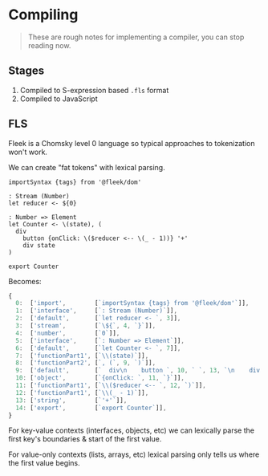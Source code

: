 # Compiling

> These are rough notes for implementing a compiler, you can stop reading now.

## Stages

1. Compiled to S-expression based `.fls` format
2. Compiled to JavaScript

## FLS

Fleek is a Chomsky level 0 language so typical approaches to tokenization won't work.

We can create "fat tokens" with lexical parsing.

```fl
importSyntax {tags} from '@fleek/dom'

: Stream (Number)
let reducer <- ${0}

: Number => Element
let Counter <- \(state), (
  div
    button {onClick: \($reducer <-- \(_ - 1))} '+'
    div state
)

export Counter
```

Becomes:

```js
{
  0:  ['import',        [`importSyntax {tags} from '@fleek/dom'`]],
  1:  ['interface',     [`: Stream (Number)`]],
  2:  ['default',       [`let reducer <- `, 3]],
  3:  ['stream',        [`\${`, 4, `}`]],
  4:  ['number',        [`0`]],
  5:  ['interface',     [`: Number => Element`]],
  6:  ['default',       [`let Counter <- `, 7]],
  7:  ['functionPart1', [`\\(state)`]],
  8:  ['functionPart2', [`, (`, 9, `)`]],
  9:  ['default',       [`  div\n    button `, 10, ` `, 13, `\n    div state`]],
  10: ['object',        [`{onClick: `, 11, `}`]],
  11: ['functionPart1', [`\\($reducer <-- `, 12, `)`]],
  12: ['functionPart1', [`\\(_ - 1)`]],
  13: ['string',        [`'+'`]],
  14: ['export',        [`export Counter`]],
}
```

For key-value contexts (interfaces, objects, etc) we can lexically parse the first key's boundaries & start of the first value.

For value-only contexts (lists, arrays, etc) lexical parsing only tells us where the first value begins.

